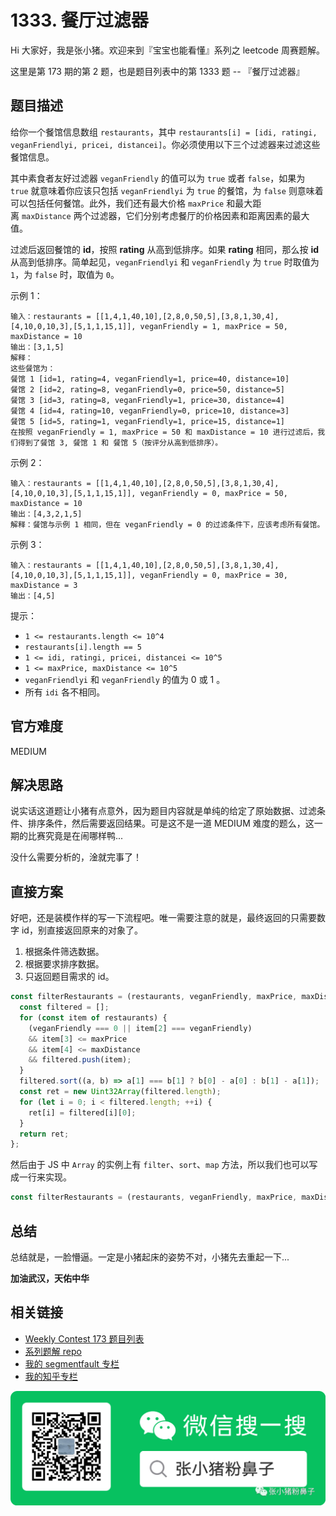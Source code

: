 # 1333. 餐厅过滤器

Hi 大家好，我是张小猪。欢迎来到『宝宝也能看懂』系列之 leetcode 周赛题解。

这里是第 173 期的第 2 题，也是题目列表中的第 1333 题 -- 『餐厅过滤器』

## 题目描述

给你一个餐馆信息数组 `restaurants`，其中 `restaurants[i] = [idi, ratingi, veganFriendlyi, pricei, distancei]`。你必须使用以下三个过滤器来过滤这些餐馆信息。

其中素食者友好过滤器 `veganFriendly` 的值可以为 `true` 或者 `false`，如果为 `true` 就意味着你应该只包括 `veganFriendlyi` 为 `true` 的餐馆，为 `false` 则意味着可以包括任何餐馆。此外，我们还有最大价格 `maxPrice` 和最大距离 `maxDistance` 两个过滤器，它们分别考虑餐厅的价格因素和距离因素的最大值。

过滤后返回餐馆的 **id**，按照 **rating** 从高到低排序。如果 **rating** 相同，那么按 **id** 从高到低排序。简单起见，`veganFriendlyi` 和 `veganFriendly` 为 `true` 时取值为 `1`，为 `false` 时，取值为 `0`。

示例 1：

```shell
输入：restaurants = [[1,4,1,40,10],[2,8,0,50,5],[3,8,1,30,4],[4,10,0,10,3],[5,1,1,15,1]], veganFriendly = 1, maxPrice = 50, maxDistance = 10
输出：[3,1,5]
解释：
这些餐馆为：
餐馆 1 [id=1, rating=4, veganFriendly=1, price=40, distance=10]
餐馆 2 [id=2, rating=8, veganFriendly=0, price=50, distance=5]
餐馆 3 [id=3, rating=8, veganFriendly=1, price=30, distance=4]
餐馆 4 [id=4, rating=10, veganFriendly=0, price=10, distance=3]
餐馆 5 [id=5, rating=1, veganFriendly=1, price=15, distance=1]
在按照 veganFriendly = 1, maxPrice = 50 和 maxDistance = 10 进行过滤后，我们得到了餐馆 3, 餐馆 1 和 餐馆 5（按评分从高到低排序）。
```

示例 2：

```shell
输入：restaurants = [[1,4,1,40,10],[2,8,0,50,5],[3,8,1,30,4],[4,10,0,10,3],[5,1,1,15,1]], veganFriendly = 0, maxPrice = 50, maxDistance = 10
输出：[4,3,2,1,5]
解释：餐馆与示例 1 相同，但在 veganFriendly = 0 的过滤条件下，应该考虑所有餐馆。
```

示例 3：

```shell
输入：restaurants = [[1,4,1,40,10],[2,8,0,50,5],[3,8,1,30,4],[4,10,0,10,3],[5,1,1,15,1]], veganFriendly = 0, maxPrice = 30, maxDistance = 3
输出：[4,5]
```

提示：

- `1 <= restaurants.length <= 10^4`
- `restaurants[i].length == 5`
- `1 <= idi, ratingi, pricei, distancei <= 10^5`
- `1 <= maxPrice, maxDistance <= 10^5`
- `veganFriendlyi` 和 `veganFriendly` 的值为 0 或 1 。
- 所有 `idi` 各不相同。

## 官方难度

MEDIUM

## 解决思路

说实话这道题让小猪有点意外，因为题目内容就是单纯的给定了原始数据、过滤条件、排序条件，然后需要返回结果。可是这不是一道 MEDIUM 难度的题么，这一期的比赛究竟是在闹哪样鸭...

没什么需要分析的，淦就完事了！

## 直接方案

好吧，还是装模作样的写一下流程吧。唯一需要注意的就是，最终返回的只需要数字 id，别直接返回原来的对象了。

1. 根据条件筛选数据。
2. 根据要求排序数据。
3. 只返回题目需求的 id。

```js
const filterRestaurants = (restaurants, veganFriendly, maxPrice, maxDistance) => {
  const filtered = [];
  for (const item of restaurants) {
    (veganFriendly === 0 || item[2] === veganFriendly)
    && item[3] <= maxPrice
    && item[4] <= maxDistance
    && filtered.push(item);
  }
  filtered.sort((a, b) => a[1] === b[1] ? b[0] - a[0] : b[1] - a[1]);
  const ret = new Uint32Array(filtered.length);
  for (let i = 0; i < filtered.length; ++i) {
    ret[i] = filtered[i][0];
  }
  return ret;
};
```

然后由于 JS 中 `Array` 的实例上有 `filter`、`sort`、`map` 方法，所以我们也可以写成一行来实现。

```js
const filterRestaurants = (restaurants, veganFriendly, maxPrice, maxDistance) => restaurants.filter(item => (veganFriendly === 0 || item[2] === veganFriendly) && item[3] <= maxPrice && item[4] <= maxDistance).sort((a, b) => a[1] === b[1] ? b[0] - a[0] : b[1] - a[1]).map(item => item[0]);
```

## 总结

总结就是，一脸懵逼。一定是小猪起床的姿势不对，小猪先去重起一下...

**加油武汉，天佑中华**

## 相关链接

- [Weekly Contest 173 题目列表](https://github.com/poppinlp/leetcode#weekly-contest-173)
- [系列题解 repo](https://github.com/poppinlp/leetcode)
- [我的 segmentfault 专栏](https://segmentfault.com/blog/zxzfbz)
- [我的知乎专栏](https://zhuanlan.zhihu.com/zxzfbz)

![我的微信公众号：张小猪粉鼻子](../resources/qrcode_green.jpeg)
